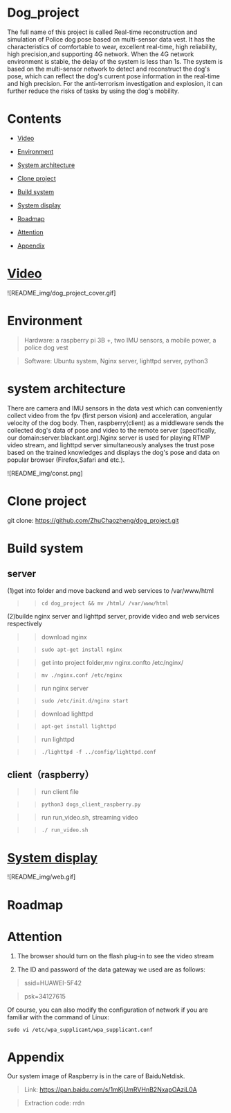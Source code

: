 Dog_project
===========

The full name of this project is called Real-time reconstruction and simulation of Police dog pose based on multi-sensor data vest. It has the characteristics of comfortable to wear, excellent real-time, high reliability, high precision,and supporting 4G network. When the 4G network environment is stable, the delay of the system is less than 1s. The system is based on the multi-sensor network to detect and reconstruct the dog's pose, which can reflect the dog's current pose information in the real-time and high precision. For the anti-terrorism investigation and explosion, it can further reduce the risks of tasks by using the dog's mobility.

Contents
========


* [Video](#jump_1)

* [Environment](#jump_2)

* [System architecture](#jump_3)

* [Clone project](#jump_4)

* [Build system](#jump_5)

* [System display](#jump_6)

* [Roadmap](#jump_7)

* [Attention](#jump_8)

* [Appendix](#jump_9)


<span id="jump_1">[Video](https://www.bilibili.com/video/av34108348)</span>
===========
![README_img/dog_project_cover.gif]

<span id="jump_2">Environment</span>
===========

>Hardware: a raspberry pi 3B +, two IMU sensors, a mobile power, a police dog vest

>Software: Ubuntu system, Nginx server, lighttpd server, python3

<span id="jump_3">system architecture</span>
===================

There are camera and IMU sensors in the data vest which can conveniently collect video from the fpv (first person vision) and acceleration, angular velocity of the dog body. Then, raspberry(client) as a middleware sends the collected dog's data of pose and video to the remote server (specifically, our domain:server.blackant.org).Nginx server is used for playing RTMP video stream, and lighttpd server simultaneously analyses the trust pose based on the trained knowledges and displays the dog's pose and data on popular browser (Firefox,Safari and etc.).

![README_img/const.png]

<span id="jump_4">Clone project</span>
=============

git clone: <https://github.com/ZhuChaozheng/dog_project.git>

<span id="jump_5">Build system</span>
============

 server
-------

(1)get into folder and move backend and web services to /var/www/html

>>   `cd dog_project && mv /html/ /var/www/html`

(2)builde nginx server and lighttpd server, provide video and web services respectively

>>   download nginx

>>   `sudo apt-get install nginx`

>>   get into project folder,mv nginx.confto /etc/nginx/

>>   `mv ./nginx.conf /etc/nginx`

>>   run nginx server

>>   `sudo /etc/init.d/nginx start`

>>   download lighttpd

>>   `apt-get install lighttpd`

>>   run lighttpd

>>   `./lighttpd -f ../config/lighttpd.conf`

 client（raspberry）
--------------------

>>run client file

>>`python3 dogs_client_raspberry.py`

>>run run_video.sh, streaming video

>>`./ run_video.sh`

<span id="jump_6">[System display](http://server.blackant.org:8000)</span>
=======

![README_img/web.gif]

<span id="jump_7">Roadmap</span>
=======

<span id="jump_8">Attention</span>
=========

1.  The browser should turn on the flash plug-in to see the video stream

2.  The ID and password of the data gateway we used are as follows:

>   ssid=HUAWEI-5F42

>   psk=34127615

Of course, you can also modify the configuration of network if you are familiar
with the command of Linux:

`sudo vi /etc/wpa_supplicant/wpa_supplicant.conf`

<span id="jump_9">Appendix</span>
========

Our system image of Raspberry is in the care of BaiduNetdisk.

>Link: https://pan.baidu.com/s/1mKjUmRVHnB2NxapOAziL0A

>Extraction code: rrdn
